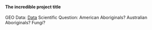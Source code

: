 #### The incredible project title

GEO Data: [Data](https://www.youtube.com/watch?v=dQw4w9WgXcQ)
Scientific Question: American Aboriginals? Australian Aboriginals? Fungi? 
